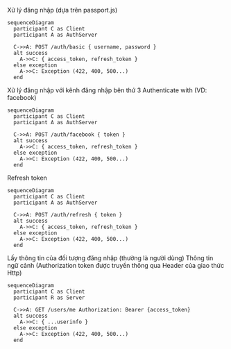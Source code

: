 
Xử lý đăng nhập (dựa trên passport.js)

```mermaid
sequenceDiagram
  participant C as Client
  participant A as AuthServer

  C->>A: POST /auth/basic { username, password }
  alt success
    A->>C: { access_token, refresh_token }
  else exception
    A->>C: Exception (422, 400, 500...)
  end
```

Xử lý đăng nhập với kênh đăng nhập bên thứ 3
Authenticate with <provider> (VD: facebook)
```mermaid
sequenceDiagram
  participant C as Client
  participant A as AuthServer

  C->>A: POST /auth/facebook { token }
  alt success
    A->>C: { access_token, refresh_token }
  else exception
    A->>C: Exception (422, 400, 500...)
  end
```

Refresh token
```mermaid
sequenceDiagram
  participant C as Client
  participant A as AuthServer

  C->>A: POST /auth/refresh { token }
  alt success
    A->>C: { access_token, refresh_token }
  else exception
    A->>C: Exception (422, 400, 500...)
  end
```

Lấy thông tin của đối tượng đăng nhập (thường là người dùng)
Thông tin ngữ cảnh (Authorization token được truyền thông qua Header của giao thức Http)
```mermaid
sequenceDiagram
  participant C as Client
  participant R as Server

  C->>A: GET /users/me Authorization: Bearer {access_token}
  alt success
    A->>C: { ...userinfo }
  else exception
    A->>C: Exception (422, 400, 500...)
  end
```